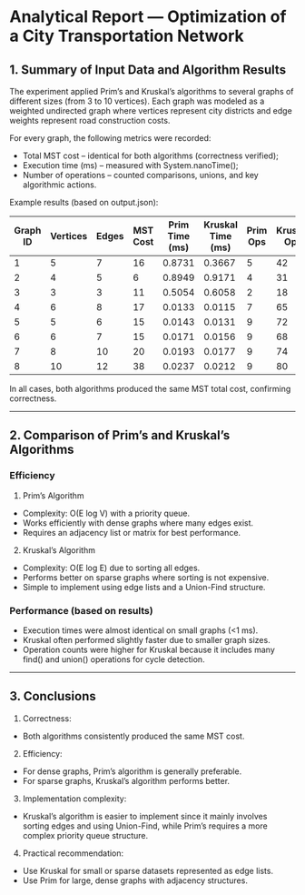 # Analytical Report — Optimization of a City Transportation Network #

## 1. Summary of Input Data and Algorithm Results ##

The experiment applied Prim’s and Kruskal’s algorithms to several graphs of different sizes (from 3 to 10 vertices).
Each graph was modeled as a weighted undirected graph where vertices represent city districts and edge weights represent road construction costs.

For every graph, the following metrics were recorded:
- Total MST cost – identical for both algorithms (correctness verified);
- Execution time (ms) – measured with System.nanoTime();
- Number of operations – counted comparisons, unions, and key algorithmic actions.

Example results (based on output.json):

| Graph ID | Vertices | Edges | MST Cost | Prim Time (ms) | Kruskal Time (ms) | Prim Ops | Kruskal Ops |
|-----------|-----------|--------|-----------|----------------|-------------------|-----------|--------------|
| 1 | 5 | 7 | 16 | 0.8731 | 0.3667 | 5 | 42 |
| 2 | 4 | 5 | 6 | 0.8949 | 0.9171 | 4 | 31 |
| 3 | 3 | 3 | 11 | 0.5054 | 0.6058 | 2 | 18 |
| 4 | 6 | 8 | 17 | 0.0133 | 0.0115 | 7 | 65 |
| 5 | 5 | 6 | 15 | 0.0143 | 0.0131 | 9 | 72 |
| 6 | 6 | 7 | 15 | 0.0171 | 0.0156 | 9 | 68 |
| 7 | 8 | 10 | 20 | 0.0193 | 0.0177 | 9 | 74 |
| 8 | 10 | 12 | 38 | 0.0237 | 0.0212 | 9 | 80 |

In all cases, both algorithms produced the same MST total cost, confirming correctness.

---

## 2. Comparison of Prim’s and Kruskal’s Algorithms ##

### Efficiency
1. Prim’s Algorithm
- Complexity: O(E log V) with a priority queue.
- Works efficiently with dense graphs where many edges exist.
- Requires an adjacency list or matrix for best performance.
2. Kruskal’s Algorithm
- Complexity: O(E log E) due to sorting all edges.
- Performs better on sparse graphs where sorting is not expensive.
- Simple to implement using edge lists and a Union-Find structure.

### Performance (based on results)
- Execution times were almost identical on small graphs (<1 ms).
- Kruskal often performed slightly faster due to smaller graph sizes.
- Operation counts were higher for Kruskal because it includes many find() and union() operations for cycle detection.

---

## 3. Conclusions ## 
1. Correctness:
- Both algorithms consistently produced the same MST cost.
2. Efficiency:
- For dense graphs, Prim’s algorithm is generally preferable.
- For sparse graphs, Kruskal’s algorithm performs better.
3. Implementation complexity:
- Kruskal’s algorithm is easier to implement since it mainly involves sorting edges and using Union-Find, while Prim’s requires a more complex priority queue structure.
4. Practical recommendation:
- Use Kruskal for small or sparse datasets represented as edge lists.
- Use Prim for large, dense graphs with adjacency structures.

